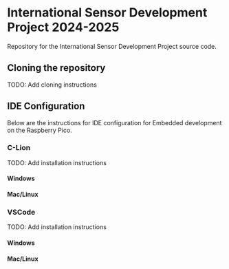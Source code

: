 # International Sensor Development Project 2024-2025

Repository for the International Sensor Development Project source code.

## Cloning the repository

TODO: Add cloning instructions

## IDE Configuration

Below are the instructions for IDE configuration for Embedded development on the Raspberry Pico.

### C-Lion

TODO: Add installation instructions

#### Windows

#### Mac/Linux

### VSCode

TODO: Add installation instructions

#### Windows

#### Mac/Linux
